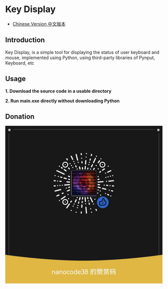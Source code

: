 # Key Display
- [Chinese Version 中文版本](./README-CH.md)

## Introduction
Key Display, is a simple tool for displaying the status of user keyboard and mouse, implemented using Python, using third-party libraries of Pynput, Keyboard, etc

## Usage
**1. Download the source code in a usable directory**

**2. Run main.exe directly without downloading Python**

## Donation

<p align="left">
<a target="blank"><img align="center" src="./images/support.png" alt="nanocode38" height="500" width="500" /></a>
<p>
</p>